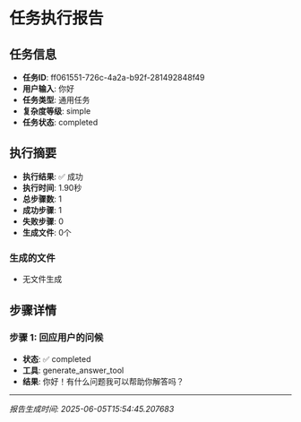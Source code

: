 # 任务执行报告

## 任务信息
- **任务ID**: ff061551-726c-4a2a-b92f-281492848f49
- **用户输入**: 你好
- **任务类型**: 通用任务
- **复杂度等级**: simple
- **任务状态**: completed

## 执行摘要
- **执行结果**: ✅ 成功
- **执行时间**: 1.90秒
- **总步骤数**: 1
- **成功步骤**: 1
- **失败步骤**: 0
- **生成文件**: 0个

### 生成的文件
- 无文件生成

## 步骤详情

### 步骤 1: 回应用户的问候
- **状态**: ✅ completed
- **工具**: generate_answer_tool
- **结果**: 你好！有什么问题我可以帮助你解答吗？

---
*报告生成时间: 2025-06-05T15:54:45.207683*
